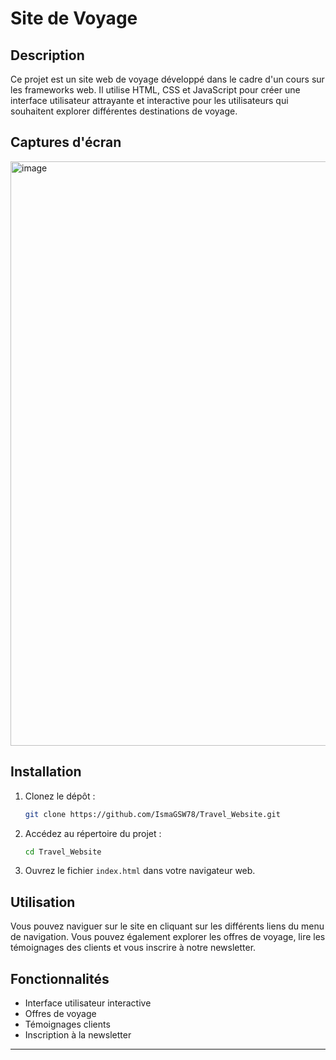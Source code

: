 # Site de Voyage

## Description
Ce projet est un site web de voyage développé dans le cadre d'un cours sur les frameworks web. Il utilise HTML, CSS et JavaScript pour créer une interface utilisateur attrayante et interactive pour les utilisateurs qui souhaitent explorer différentes destinations de voyage.

## Captures d'écran
<img width="935" alt="image" src="https://github.com/IsmaGSW78/Travel_Website/assets/126653655/5f58df8f-4f58-4978-bc9b-1a7b8cbe678a">


## Installation
1. Clonez le dépôt :
   ```bash
   git clone https://github.com/IsmaGSW78/Travel_Website.git
   ```

2. Accédez au répertoire du projet :
   ```bash
   cd Travel_Website
   ```

3. Ouvrez le fichier `index.html` dans votre navigateur web.

## Utilisation
Vous pouvez naviguer sur le site en cliquant sur les différents liens du menu de navigation. Vous pouvez également explorer les offres de voyage, lire les témoignages des clients et vous inscrire à notre newsletter.

## Fonctionnalités
- Interface utilisateur interactive
- Offres de voyage 
- Témoignages clients
- Inscription à la newsletter


--- 


